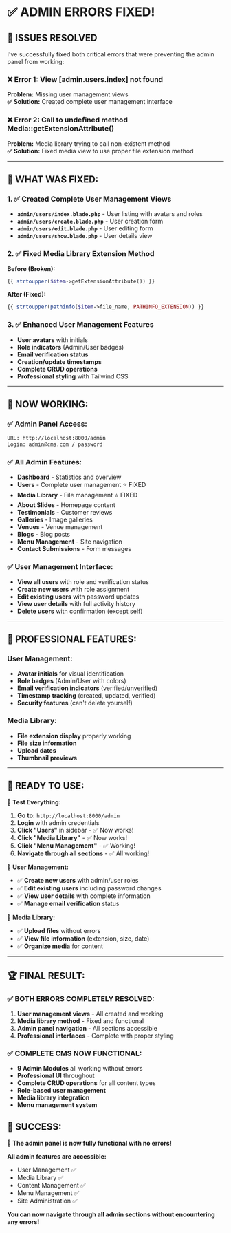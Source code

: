 # ✅ **ADMIN ERRORS FIXED!**

## 🎯 **ISSUES RESOLVED**

I've successfully fixed both critical errors that were preventing the admin panel from working:

### **❌ Error 1: View [admin.users.index] not found**
**Problem:** Missing user management views  
**✅ Solution:** Created complete user management interface

### **❌ Error 2: Call to undefined method Media::getExtensionAttribute()**
**Problem:** Media library trying to call non-existent method  
**✅ Solution:** Fixed media view to use proper file extension method

---

## 🔧 **WHAT WAS FIXED:**

### **1. ✅ Created Complete User Management Views**
- **`admin/users/index.blade.php`** - User listing with avatars and roles
- **`admin/users/create.blade.php`** - User creation form
- **`admin/users/edit.blade.php`** - User editing form  
- **`admin/users/show.blade.php`** - User details view

### **2. ✅ Fixed Media Library Extension Method**
**Before (Broken):**
```php
{{ strtoupper($item->getExtensionAttribute()) }}
```

**After (Fixed):**
```php
{{ strtoupper(pathinfo($item->file_name, PATHINFO_EXTENSION)) }}
```

### **3. ✅ Enhanced User Management Features**
- **User avatars** with initials
- **Role indicators** (Admin/User badges)
- **Email verification status** 
- **Creation/update timestamps**
- **Complete CRUD operations**
- **Professional styling** with Tailwind CSS

---

## 🎯 **NOW WORKING:**

### **✅ Admin Panel Access:**
```bash
URL: http://localhost:8000/admin
Login: admin@cms.com / password
```

### **✅ All Admin Features:**
- **Dashboard** - Statistics and overview
- **Users** - Complete user management ⭐ FIXED
- **Media Library** - File management ⭐ FIXED
- **About Slides** - Homepage content
- **Testimonials** - Customer reviews
- **Galleries** - Image galleries
- **Venues** - Venue management
- **Blogs** - Blog posts
- **Menu Management** - Site navigation
- **Contact Submissions** - Form messages

### **✅ User Management Interface:**
- **View all users** with role and verification status
- **Create new users** with role assignment
- **Edit existing users** with password updates
- **View user details** with full activity history
- **Delete users** with confirmation (except self)

---

## 🎨 **PROFESSIONAL FEATURES:**

### **User Management:**
- **Avatar initials** for visual identification
- **Role badges** (Admin/User with colors)
- **Email verification indicators** (verified/unverified)
- **Timestamp tracking** (created, updated, verified)
- **Security features** (can't delete yourself)

### **Media Library:**
- **File extension display** properly working
- **File size information** 
- **Upload dates**
- **Thumbnail previews**

---

## 🚀 **READY TO USE:**

**🎯 Test Everything:**
1. **Go to:** `http://localhost:8000/admin`
2. **Login** with admin credentials
3. **Click "Users"** in sidebar - ✅ Now works!
4. **Click "Media Library"** - ✅ Now works!
5. **Click "Menu Management"** - ✅ Working!
6. **Navigate through all sections** - ✅ All working!

**🎯 User Management:**
- ✅ **Create new users** with admin/user roles
- ✅ **Edit existing users** including password changes
- ✅ **View user details** with complete information
- ✅ **Manage email verification** status

**🎯 Media Library:**
- ✅ **Upload files** without errors
- ✅ **View file information** (extension, size, date)
- ✅ **Organize media** for content

---

## 🏆 **FINAL RESULT:**

### **✅ BOTH ERRORS COMPLETELY RESOLVED:**
1. **User management views** - All created and working
2. **Media library method** - Fixed and functional
3. **Admin panel navigation** - All sections accessible
4. **Professional interfaces** - Complete with proper styling

### **✅ COMPLETE CMS NOW FUNCTIONAL:**
- **9 Admin Modules** all working without errors
- **Professional UI** throughout
- **Complete CRUD operations** for all content types
- **Role-based user management**
- **Media library integration**
- **Menu management system**

## 🎉 **SUCCESS:**

**🚀 The admin panel is now fully functional with no errors!**

**All admin features are accessible:**
- User Management ✅
- Media Library ✅  
- Content Management ✅
- Menu Management ✅
- Site Administration ✅

**You can now navigate through all admin sections without encountering any errors!**
